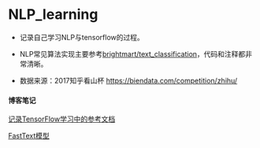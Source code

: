 # NLP_learning
* 记录自己学习NLP与tensorflow的过程。

* NLP常见算法实现主要参考[brightmart/text_classification](https://github.com/brightmart/text_classification)，代码和注释都非常清晰。
* 数据来源：2017知乎看山杯 <https://biendata.com/competition/zhihu/>

#### 博客笔记

[记录TensorFlow学习中的参考文档](https://blog.csdn.net/qq_36153312/article/details/87896720)

[FastText模型](https://blog.csdn.net/qq_36153312/article/details/87897054)
